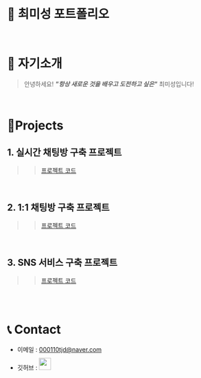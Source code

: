 # 📜 최미성 포트폴리오

<br />

# 👋 자기소개

> 안녕하세요! ***"항상 새로운 것을 배우고 도전하고 싶은"*** 최미성입니다!  
> 

<br />

# 📝Projects

## 1. 실시간 채팅방 구축 프로젝트

> 
>> [프로젝트 코드](https://github.com/tjd000110/chat-app)

<br />

## 2. 1:1 채팅방 구축 프로젝트 

> 
>> [프로젝트 코드](https://github.com/tjd000110/private-chat-app)

<br />

## 3. SNS 서비스 구축 프로젝트 

> 
>> [프로젝트 코드](https://github.com/tjd000110/sns-project)

<br />

<br />

# 📞 Contact

- 이메일 : 000110tjd@naver.com
- 깃허브 : <a href="https://github.com/tjd000110">
  <img src="https://user-images.githubusercontent.com/68724828/185908612-22f4d219-78a7-4de7-bb02-deecaa63bffa.png" height="28px" style="margin-top: 10px" />
  </a>

